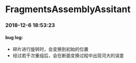 # FragmentsAssemblyAssitant
### 2018-12-6 18:53:23
#### bug log:
+ 碎片进行旋转时，会变换到初始的位置
+ 经过若干次重组后，会在断面变换过程中出现河大的误差
